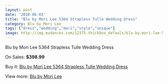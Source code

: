 ```yaml
---
layout: post
date: '2018-06-03'
title: "Blu by Mori Lee 5364 Strapless Tulle Wedding Dress"
category: Blu by Mori Lee
tags: ["dress","wedding","mori","style","unique"]
image: http://img.eudances.com/12375-thickbox_default/blu-by-mori-lee-5364-strapless-tulle-wedding-dress.jpg
---
```

Blu by Mori Lee 5364 Strapless Tulle Wedding Dress

On Sales: **$398.99**
<a href="https://www.eudances.com/en/blu-by-mori-lee/3837-blu-by-mori-lee-5364-strapless-tulle-wedding-dress.html"><amp-img layout="responsive" width="600" height="600" src="//img.eudances.com/12375-thickbox_default/blu-by-mori-lee-5364-strapless-tulle-wedding-dress.jpg" alt="Blu by Mori Lee 5364 Strapless Tulle Wedding Dress 0" /></a>
<a href="https://www.eudances.com/en/blu-by-mori-lee/3837-blu-by-mori-lee-5364-strapless-tulle-wedding-dress.html"><amp-img layout="responsive" width="600" height="600" src="//img.eudances.com/12379-thickbox_default/blu-by-mori-lee-5364-strapless-tulle-wedding-dress.jpg" alt="Blu by Mori Lee 5364 Strapless Tulle Wedding Dress 1" /></a>
<a href="https://www.eudances.com/en/blu-by-mori-lee/3837-blu-by-mori-lee-5364-strapless-tulle-wedding-dress.html"><amp-img layout="responsive" width="600" height="600" src="//img.eudances.com/12378-thickbox_default/blu-by-mori-lee-5364-strapless-tulle-wedding-dress.jpg" alt="Blu by Mori Lee 5364 Strapless Tulle Wedding Dress 2" /></a>
<a href="https://www.eudances.com/en/blu-by-mori-lee/3837-blu-by-mori-lee-5364-strapless-tulle-wedding-dress.html"><amp-img layout="responsive" width="600" height="600" src="//img.eudances.com/12377-thickbox_default/blu-by-mori-lee-5364-strapless-tulle-wedding-dress.jpg" alt="Blu by Mori Lee 5364 Strapless Tulle Wedding Dress 3" /></a>
<a href="https://www.eudances.com/en/blu-by-mori-lee/3837-blu-by-mori-lee-5364-strapless-tulle-wedding-dress.html"><amp-img layout="responsive" width="600" height="600" src="//img.eudances.com/12376-thickbox_default/blu-by-mori-lee-5364-strapless-tulle-wedding-dress.jpg" alt="Blu by Mori Lee 5364 Strapless Tulle Wedding Dress 4" /></a>

Buy it: [Blu by Mori Lee 5364 Strapless Tulle Wedding Dress](https://www.eudances.com/en/blu-by-mori-lee/3837-blu-by-mori-lee-5364-strapless-tulle-wedding-dress.html "Blu by Mori Lee 5364 Strapless Tulle Wedding Dress")

View more: [Blu by Mori Lee](https://www.eudances.com/en/39-blu-by-mori-lee "Blu by Mori Lee")